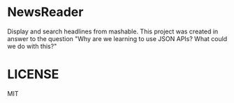 # NewsReader
Display and search headlines from mashable.  This project was created in answer to the question "Why are we learning to use JSON APIs?  What could we do with this?"

# LICENSE
MIT
